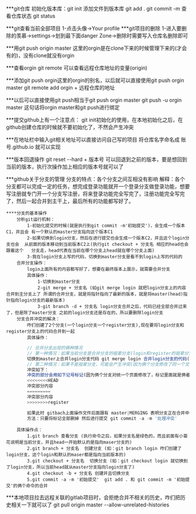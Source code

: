***git仓库
    初始化版本库：git init
    添加文件到版本库 git add .
                    git commit -m
    查看仓库状态  git status
     
***git查看当前全部项目
    1-点击头像->Your profile
***git项目的删除
    1-进入要删除的羡慕->settings->划到最下面danger Zone->删除时需要写入仓库名删除即可

***用git push origin master 这里的orgin是在clone下来的时候管理下来的(才会有的)，没有clone就没有orgin

***查看orgin
    git remote 可以查看远程仓库地址的变量(origin)

***添加git push orgin这里的orgin的别名，以后就可以直接使用git push orgin master
    git remote add orgin + 远程仓库的地址

***以后可以直接使用git push相当于git push orgin master
    git push -u orgin master 这句话将orgin master和git push进行绑定

***提交github上有一个注意点：
    git init初始化的使用，在本地初始化之后，在github创建仓库的时候就不要初始化了，不然会产生冲突


***在地址栏中输入git相关地址可以直接访问自己写的项目
    将仓库名字命名成 账号.github.io  就可以实现

***版本回退操作
    git reset --hard + 版本号    可以回退到之前的版本，要是想回到当前的版本，执行次操作加上相应的版本号就可以了


***github关于分支的管理
    分支的特点：各个分支之间互相没有影响
        解释：各个分支都可以完成一定的任务，想完成登录功能就开一个登录分支做登录功能，想要写注册就专门开一个分支写注册，将来登录功能完全写完了，注册功能完全写完了，然后一起合并到主干上，最后所有的功能都写好了。

    ****分支的基本操作
        分析git运行机制：
            1-初始化提交的时候(就是执行到git commit -m'初始提交')，会生成一个版本C1，并且会 有一个默认的master分支指向这个版本C1
            2-如果切换到login分支，然后在进行提交也会生成一个版本C2，并且这个login分支也会  从前面的版本移动到当前版本C2上(执行git checkout + 分支名 相应的head也会跟着这个   分支走，head代表在当前在哪个分支上head就在哪个分支上面)
            3-我在login分支上写的代码，切换到master分支是看不到login上写的代码的
        合并分支操作：
            login上面所有的内容都写好了，想要在最终版本上展示，就需要合并分支
            具体操作：
                1-切换到master分支
                2-git merge + 分支名 (如git merge login 就把login分支上的内容合并到主分支上了 所谓的合并分支，就是将指针指向了最新的版本，就是将master(head)指针指向login分支的最新版本)
                3-git branch -d + 分支名 login分支合并之后，代码已经全部合并过来了，但是除了master分支 之前的login分支还是存在的，所以要删除login分支
        分支合并冲突的解决：
            咋们创建了2个分支(一个login分支一个register分支),现在要将login分支和register分支上的代码合并到一起
            具体操作：
```js   
        // 合并分支出现的俩种情况
        // 第一种情况：如果当前分支是合并分支的祖辈分支(login和register的祖辈分支就是master)，会直接进行快速合并
        切换到master上合并login分支代码 git merge login 合并login分支的代码(实质上是master指针指向login对应的最新版本，此时master分支和未合并的register分支就不是祖辈分支关系了，所以是接下来的第二种情况)
        // 第二种情况：如果不是祖辈分支，可能会产生冲突(因为俩个分支修改了同一个文件)
        冲突如下：
        冲突的部分会用如下记号标记(因为俩个分支对统一个页面修改了，标记里面就是俩者修改同一个页面的不同部分)：
        <<<<<<<<HEAD
        冲突部分内容
        =========
        冲突部分内容
        >>>>>>>>register

        如果此时 gitbach上面操作文件后面跟有 master|MERGING 表明分支正在合并中，只要进行接下来的操作即可
        方法：只要将标记全部删掉 然后进行提交 git commit -a -m '处理冲突' 


```
        具体操作点：
            1.git branch 查看分支 (执行命令之后，如果分支名是绿色的，而且前面有小菊花说明是当前分支，并且head一开始默认的是指向maser分支的)
            2.git branch + 分支名  创建分支 (如：git branch login 咋们创建了login分支，这个login和默认的maser都是指向当前版本的)
            3.git checkout + 分支名  切换分支 (如：git checkout login 就切换到了login分支，所以当前head就从master分支指向login分支了)
            4.git checkout -b + 分支名 创建并且切换分支
            5.git commit -a -m '初始提交'  git add . 和 git commit -m '初始提交'的俩个命令的合并


***本地项目拉去远程关联的gitlab项目时，会拒绝合并不相关的历史，咋们把历史相关一下就可以了
git pull origin master --allow-unrelated-histories


    